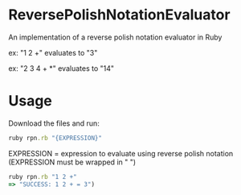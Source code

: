 ReversePolishNotationEvaluator
==============================

An implementation of a reverse polish notation evaluator in Ruby

ex: "1 2 +" evaluates to "3"

ex: "2 3 4 + *" evaluates to "14"

Usage
=====

Download the files and run:

```ruby
ruby rpn.rb "{EXPRESSION}"
```

EXPRESSION = expression to evaluate using reverse polish notation (EXPRESSION must be wrapped in " ")

```ruby
ruby rpn.rb "1 2 +" 
=> "SUCCESS: 1 2 + = 3")
```

